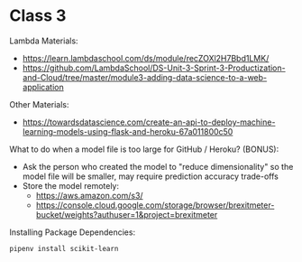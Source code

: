 

# Class 3

Lambda Materials:

  + https://learn.lambdaschool.com/ds/module/recZOXl2H7Bbd1LMK/
  + https://github.com/LambdaSchool/DS-Unit-3-Sprint-3-Productization-and-Cloud/tree/master/module3-adding-data-science-to-a-web-application

Other Materials:

  + https://towardsdatascience.com/create-an-api-to-deploy-machine-learning-models-using-flask-and-heroku-67a011800c50

What to do when a model file is too large for GitHub / Heroku? (BONUS):

  + Ask the person who created the model to "reduce dimensionality" so the model file will be smaller, may require prediction accuracy trade-offs
  + Store the model remotely:
    + https://aws.amazon.com/s3/
    + https://console.cloud.google.com/storage/browser/brexitmeter-bucket/weights?authuser=1&project=brexitmeter


Installing Package Dependencies:

```sh
pipenv install scikit-learn
```
